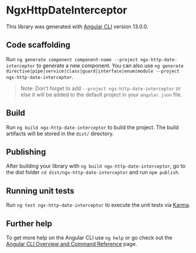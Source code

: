 # NgxHttpDateInterceptor

This library was generated with [Angular CLI](https://github.com/angular/angular-cli) version 13.0.0.

## Code scaffolding

Run `ng generate component component-name --project ngx-http-date-interceptor` to generate a new component. You can also use `ng generate directive|pipe|service|class|guard|interface|enum|module --project ngx-http-date-interceptor`.
> Note: Don't forget to add `--project ngx-http-date-interceptor` or else it will be added to the default project in your `angular.json` file. 

## Build

Run `ng build ngx-http-date-interceptor` to build the project. The build artifacts will be stored in the `dist/` directory.

## Publishing

After building your library with `ng build ngx-http-date-interceptor`, go to the dist folder `cd dist/ngx-http-date-interceptor` and run `npm publish`.

## Running unit tests

Run `ng test ngx-http-date-interceptor` to execute the unit tests via [Karma](https://karma-runner.github.io).

## Further help

To get more help on the Angular CLI use `ng help` or go check out the [Angular CLI Overview and Command Reference](https://angular.io/cli) page.

